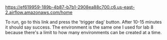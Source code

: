 https://ef619959-189b-4b87-b7b1-2908ea88c700.c6.us-east-2.airflow.amazonaws.com/home

To run, go to this link and press the 'trigger dag' button. After 10-15 minutes it should say success. The environment is the same one I used for lab 8 because there's a limit to how many environments can be created at a time.

